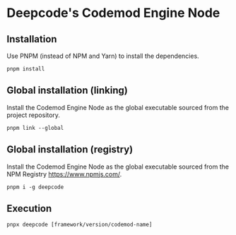 # Deepcode's Codemod Engine Node

## Installation

Use PNPM (instead of NPM and Yarn) to install the dependencies.

    pnpm install

## Global installation (linking)

Install the Codemod Engine Node as the global executable sourced from the project repository.

    pnpm link --global

## Global installation (registry)

Install the Codemod Engine Node as the global executable sourced from the NPM Registry https://www.npmjs.com/.

    pnpm i -g deepcode

## Execution

    pnpx deepcode [framework/version/codemod-name]
